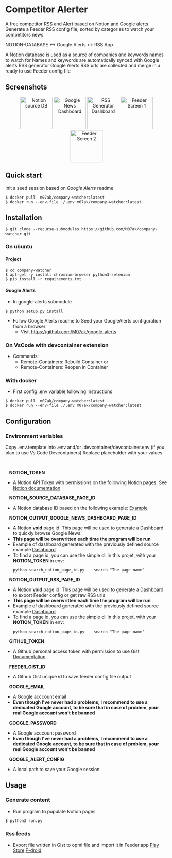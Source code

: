 
# Competitor Alerter
A free competitor RSS and Alert based on Notion and Google alerts
Generate a Feeder RSS config file, sorted by categories to watch your competitors news

NOTION-DATABASE <-> Google Alerts <-> RSS App

A Notion database is used as  a source of companies and keywords names to watch for
Names and keywords are automatically synced with Google alerts RSS generator
Google Alerts RSS urls are collected and merge in a ready to use Feeder config file

## Screenshots
<!-- ![Notion source DB](https://i.imgur.com/D3FCGhU.png "Notion source DB") -->
<p align="center">
  <img src="https://i.imgur.com/D3FCGhU.png" alt="Notion source DB" height="100"/>
    <img src="https://i.imgur.com/obgBluo.png" alt="Google News Dashboard" height="100"/>
    <img src="https://i.imgur.com/eBUnsEF.png" alt="RSS Generator Dashboard" height="100"/>
    <img src="https://i.imgur.com/FTLBStR.png" alt="Feeder Screen 1" height="100"/>
    <img src="https://i.imgur.com/BitlBex.png" alt="Feeder Screen 2" height="100"/>
</p>


## Quick start
Init a seed session based on *Google Alerts* readme 
```
$ docker pull  m07ak/company-watcher:latest
$ docker run --env-file ./.env m07ak/company-watcher:latest
```

## Installation
```
$ git clone --recurse-submodules https://github.com/M07ak/company-watcher.git
```
### On ubuntu
#### Project
```
$ cd company-watcher
$ apt-get -y install chromium-browser python3-selenium
$ pip install -r requirements.txt
```
#### Google Alerts
- In google-alerts submodule
```
$ python setup.py install
```
- Follow Google Alerts readme to Seed your GoogleAlerts configuration from a browser
    - Visit https://github.com/M07ak/google-alerts


### On VsCode with devcontainer extension
- Commands: 
    - Remote-Containers: Rebuild Container
    or
    - Remote-Containers: Reopen in Container

### With docker
* First config .env variable following instructions
```
$ docker pull  m07ak/company-watcher:latest
$ docker run --env-file ./.env m07ak/company-watcher:latest
```

## Configuration
### Environment variables
Copy .env.template into .env and/or .devcontainer/devcontainer.env (if you plan to use Vs Code Devcontainers)
Replace placeholder with your values

<br/>

&nbsp;&nbsp;&nbsp;**NOTION_TOKEN**
* A Notion API Token with permissions on the following Notion pages. See [Notion documentation](https://www.notion.so/help/create-integrations-with-the-notion-api)

&nbsp;&nbsp;&nbsp;**NOTION_SOURCE_DATABASE_PAGE_ID**
* A Notion database ID based on the following example: [Example](https://sustaining-sweater-edb.notion.site/955080b4b95145018382a126aa07170a)

&nbsp;&nbsp;&nbsp;**NOTION_OUTPUT_GOOGLE_NEWS_DASHBOARD_PAGE_ID**
* A Notion **void** page id. This page will be used to generate a Dashboard to quickly browse Google News
* **This page will be overwritten each time the program will be run**
* Example of dashboard generated with the previously defined source example [Dashboard](https://sustaining-sweater-edb.notion.site/Google-News-Dashboard-example-bb8e080bcdaf420499662fbc6a2d4c77)
* To find a page id, you can use the simple cli in this projet, with your **NOTION_TOKEN** in env:
    ```
    python search_notion_page_id.py  --search "The page name"
    ```

&nbsp;&nbsp;&nbsp;**NOTION_OUTPUT_RSS_PAGE_ID**
* A Notion **void** page id. This page will be used to generate a Dashboard to export Feeder config or get raw RSS urls
* **This page will be overwritten each time the program will be run**
* Example of dashboard generated with the previously defined source example [Dashboard](https://sustaining-sweater-edb.notion.site/Rss-Feed-Dashboard-example-d33dc4d340e64f48a3465db1ca6ba8c4)
* To find a page id, you can use the simple cli in this projet, with your **NOTION_TOKEN** in env:
    ```
    python search_notion_page_id.py  --search "The page name"
    ```

&nbsp;&nbsp;&nbsp;**GITHUB_TOKEN**
* A Github personal access token with permission to use Gist [Documentation](https://docs.github.com/en/authentication/keeping-your-account-and-data-secure/creating-a-personal-access-token)

&nbsp;&nbsp;&nbsp;**FEEDER_GIST_ID**
* A Github Gist unique id to save feeder config file output


&nbsp;&nbsp;&nbsp;**GOOGLE_EMAIL**
* A Google acccount email
* **Even though I've never had a problems, I recommend to use a dedicated Google account, to be sure that in case of problem, your real Google account won't be banned**

&nbsp;&nbsp;&nbsp;**GOOGLE_PASSWORD**
* A Google acccount password
* **Even though I've never had a problems, I recommend to use a dedicated Google account, to be sure that in case of problem, your real Google account won't be banned**

&nbsp;&nbsp;&nbsp;**GOOGLE_ALERT_CONFIG**
* A local path to save your Google session

## Usage
### Generate content
* Run program to populate Notion pages
```
$ python3 run.py
```
### Rss feeds
- Export file written in Gist to opml file and import it in Feeder app [Play Store](https://play.google.com/store/apps/details?id=com.nononsenseapps.feeder.play&hl=fr&gl=US)  [F-droid](https://f-droid.org/en/packages/com.nononsenseapps.feeder/)